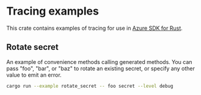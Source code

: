 # Tracing examples

This crate contains examples of tracing for use in [Azure SDK for Rust](https://github.com/Azure/azure-sdk-for-rust).

## Rotate secret

An example of convenience methods calling generated methods. You can pass "foo", "bar", or "baz" to rotate an existing secret,
or specify any other value to emit an error.

```bash
cargo run --example rotate_secret -- foo secret --level debug
```
